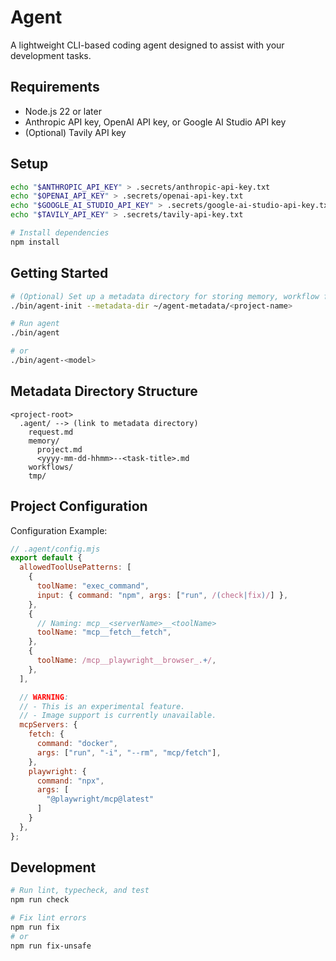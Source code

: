 # Agent

A lightweight CLI-based coding agent designed to assist with your development tasks.

## Requirements

- Node.js 22 or later
- Anthropic API key, OpenAI API key, or Google AI Studio API key
- (Optional) Tavily API key

## Setup

```sh
echo "$ANTHROPIC_API_KEY" > .secrets/anthropic-api-key.txt
echo "$OPENAI_API_KEY" > .secrets/openai-api-key.txt
echo "$GOOGLE_AI_STUDIO_API_KEY" > .secrets/google-ai-studio-api-key.txt
echo "$TAVILY_API_KEY" > .secrets/tavily-api-key.txt
```

```sh
# Install dependencies
npm install
```

## Getting Started

```sh
# (Optional) Set up a metadata directory for storing memory, workflow files, and other resources.
./bin/agent-init --metadata-dir ~/agent-metadata/<project-name>
```

```sh
# Run agent
./bin/agent

# or
./bin/agent-<model>
```

## Metadata Directory Structure

```
<project-root>
  .agent/ --> (link to metadata directory)
    request.md
    memory/
      project.md
      <yyyy-mm-dd-hhmm>--<task-title>.md
    workflows/
    tmp/
```

## Project Configuration

Configuration Example:
```js
// .agent/config.mjs
export default {
  allowedToolUsePatterns: [
    {
      toolName: "exec_command",
      input: { command: "npm", args: ["run", /(check|fix)/] },
    },
    {
      // Naming: mcp__<serverName>__<toolName>
      toolName: "mcp__fetch__fetch",
    },
    {
      toolName: /mcp__playwright__browser_.+/,
    },
  ],

  // WARNING:
  // - This is an experimental feature.
  // - Image support is currently unavailable.
  mcpServers: {
    fetch: {
      command: "docker",
      args: ["run", "-i", "--rm", "mcp/fetch"],
    },
    playwright: {
      command: "npx",
      args: [
        "@playwright/mcp@latest"
      ]
    }
  },
};
```

## Development

```sh
# Run lint, typecheck, and test
npm run check

# Fix lint errors
npm run fix
# or
npm run fix-unsafe
```

